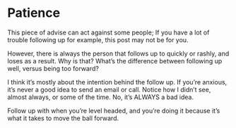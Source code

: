 # Patience


This piece of advise can act against some people; If you have a lot of trouble
following up for example, this post may not be for you.

However, there is always the person that follows up to quickly or rashly, and
loses as a result. Why is that? What’s the difference between following up
well, versus being too forward?

I think it’s mostly about the intention behind the follow up. If you’re
anxious, it’s never a good idea to send an email or call. Notice how I didn’t
see, almost always, or some of the time. No, it’s ALWAYS a bad idea.

Follow up with when you’re level headed, and you’re doing it because it’s what
it takes to move the ball forward.

